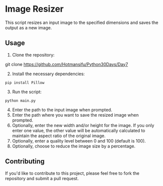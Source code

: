 # Image Resizer

This script resizes an input image to the specified dimensions and saves the output as a new image.

## Usage

1. Clone the repository:

git clone https://github.com/Hotmansifu/Python30Days/Day7


2. Install the necessary dependencies:

```pip install Pillow```

3. Run the script:

```python main.py```


4. Enter the path to the input image when prompted.
5. Enter the path where you want to save the resized image when prompted.
6. Optionally, enter the new width and/or height for the image. If you only enter one value, the other value will be automatically calculated to maintain the aspect ratio of the original image.
7. Optionally, enter a quality level between 0 and 100 (default is 100).
8. Optionally, choose to reduce the image size by a percentage.


## Contributing

If you'd like to contribute to this project, please feel free to fork the repository and submit a pull request.






